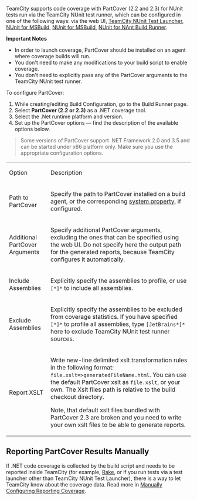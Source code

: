 [//]: # (title: PartCover)
[//]: # (auxiliary-id: PartCover)

TeamCity supports code coverage with PartCover (2.2 and 2.3) for NUnit tests run via the TeamCity NUnit test runner, which can be configured in one of the following ways: via the web UI, [TeamCity NUnit Test Launcher](nunit-support.md#NUnit+Test+Launcher), [NUnit for MSBuild](nunit-support.md#Using+NUnit+for+MSBuild), [NUnit for MSBuild](nunit-support.md#Using+NUnit+for+MSBuild), [NUnit for NAnt Build Runner](nunit-support.md#NUnit+for+NAnt+Build+Runner).

__Important Notes__
	
* In order to launch coverage, PartCover should be installed on an agent where coverage builds will run.
* You don't need to make any modifications to your build script to enable coverage.
* You don't need to explicitly pass any of the PartCover arguments to the TeamCity NUnit test runner.

To configure PartCover:

1. While creating/editing Build Configuration, go to the Build Runner page.
2. Select __PartCover (2.2 or 2.3)__ as a .NET coverage tool.
3. Select the .Net runtime platform and version. 
4. Set up the PartCover options — find the description of the available options below.

>Some versions of PartCover support .NET Framework 2.0 and 3.5 and can be started under x86 platform only. Make sure you use the appropriate configuration options.

<table>
<tr>

<td>

Option

</td>

<td>

Description

</td>
</tr>
<tr>

<td>

Path to PartCover

</td>

<td>

Specify the path to PartCover installed on a build agent, or the corresponding [system property](configuring-build-parameters.md), if configured.

</td>
</tr>
<tr>

<td>

Additional PartCover Arguments

</td>

<td>

Specify additional PartCover arguments, excluding  the ones that can be specified using the web UI. Do not specify here the output path for the generated reports, because TeamCity configures it automatically.

</td>
</tr>
<tr>

<td>

Include Assemblies

</td>

<td>

Explicitly specify the assemblies to profile, or use `[*]*` to include all assemblies.

</td>
</tr>
<tr>

<td>

Exclude Assemblies

</td>


<td>

Explicitly specify the assemblies to be excluded from coverage statistics. If you have specified `[*]*` to profile all assemblies, type `[JetBrains*]*` here to exclude TeamCity NUnit test runner sources.

</td>
</tr>
<tr>

<td>

Report XSLT

</td>

<td>

Write new-line delimited xslt transformation rules in the following format: `file.xslt=>generatedFileName.html`. You can use the default PartCover xslt as `file.xslt`, or your own. The Xslt files path is relative to the build checkout directory.


<tip>

Note, that default xslt files bundled with PartCover 2.3 are broken and you need to write your own xslt files to be able to generate reports.
</tip>

</td>
</tr>
</table>

## Reporting PartCover Results Manually

If .NET code coverage is collected by the build script and needs to be reported inside TeamCity (for example, [Rake](rake.md), or if you run tests via a test launcher other than TeamCity NUnit Test Launcher), there is a way to let TeamCity know about the coverage data. Read more in [Manually Configuring Reporting Coverage](manually-configuring-reporting-coverage.md).
